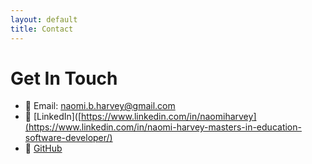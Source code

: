 ```yaml
---
layout: default
title: Contact
---
```

# Get In Touch

- 📧 Email: naomi.b.harvey@gmail.com
- 💼 [LinkedIn]([https://www.linkedin.com/in/naomiharvey](https://www.linkedin.com/in/naomi-harvey-masters-in-education-software-developer/)
- 🐙 [GitHub](https://github.com/nbharvey)
